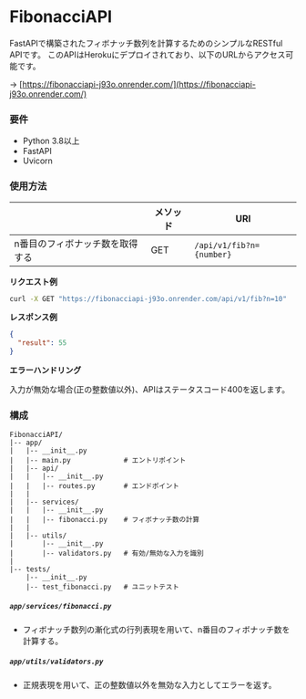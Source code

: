 # FibonacciAPI

FastAPIで構築されたフィボナッチ数列を計算するためのシンプルなRESTful APIです。
このAPIはHerokuにデプロイされており、以下のURLからアクセス可能です。

-> [https://fibonacciapi-j93o.onrender.com/](https://fibonacciapi-j93o.onrender.com/)

### 要件

- Python 3.8以上
- FastAPI
- Uvicorn

### 使用方法

|  | メソッド | URI |
| ---- | ---- | ---- |
| n番目のフィボナッチ数を取得する | GET | `/api/v1/fib?n={number}` |

**リクエスト例**

```bash
curl -X GET "https://fibonacciapi-j93o.onrender.com/api/v1/fib?n=10"
```

**レスポンス例**

```json
{
  "result": 55
}
```

**エラーハンドリング**

入力が無効な場合(正の整数値以外)、APIはステータスコード400を返します。

### 構成

```
FibonacciAPI/
|-- app/
|   |-- __init__.py
|   |-- main.py             # エントリポイント
|   |-- api/
|   |   |-- __init__.py
|   |   |-- routes.py       # エンドポイント
|   |
|   |-- services/
|   |   |-- __init__.py
|   |   |-- fibonacci.py    # フィボナッチ数の計算
|   |
|   |-- utils/
|       |-- __init__.py
|       |-- validators.py   # 有効/無効な入力を識別
|
|-- tests/
    |-- __init__.py
    |-- test_fibonacci.py   # ユニットテスト
```

##### `app/services/fibonacci.py`

- フィボナッチ数列の漸化式の行列表現を用いて、n番目のフィボナッチ数を計算する。

##### `app/utils/validators.py`

- 正規表現を用いて、正の整数値以外を無効な入力としてエラーを返す。